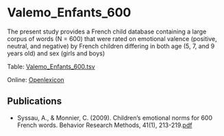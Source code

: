 # Valemo_Enfants_600 #

The present study provides a French child database containing a large corpus of words (N = 600) that were 
rated on emotional valence (positive, neutral, and negative) by French children differing in both age (5, 7, and 
9 years old) and sex (girls and boys)

Table: [Valemo_Enfants_600.tsv](http://www.lexique.org/databases/Syssau_2009_Valemo_Enfants_600/Valemo_Enfants_600.tsv)

Online: [Openlexicon](http://chrplr.github.io/openlexicon)

## Publications ##

* Syssau, A., & Monnier, C. (2009). Children’s emotional norms for 600 French words. Behavior Research Methods, 41(1), 213-219.[pdf](http://www.lexique.org/databases/Syssau_2009_Valemo_Enfants_600/Valemo_Enfants_600.pdf)
